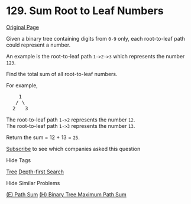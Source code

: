 # 129. Sum Root to Leaf Numbers

[Original Page](https://leetcode.com/problems/sum-root-to-leaf-numbers/)

Given a binary tree containing digits from `0-9` only, each root-to-leaf path could represent a number.

An example is the root-to-leaf path `1->2->3` which represents the number `123`.

Find the total sum of all root-to-leaf numbers.

For example,

<pre>    1
   / \
  2   3
</pre>

The root-to-leaf path `1->2` represents the number `12`.  
The root-to-leaf path `1->3` represents the number `13`.

Return the sum = 12 + 13 = `25`.

<div>

[Subscribe](/subscribe/) to see which companies asked this question

</div>

<div>

<div id="tags" class="btn btn-xs btn-warning">Hide Tags</div>

<span class="hidebutton" style="display: inline;">[Tree](/tag/tree/) [Depth-first Search](/tag/depth-first-search/)</span></div>

<div>

<div id="similar" class="btn btn-xs btn-warning">Hide Similar Problems</div>

<span class="hidebutton" style="display: inline;">[(E) Path Sum](/problems/path-sum/) [(H) Binary Tree Maximum Path Sum](/problems/binary-tree-maximum-path-sum/)</span></div>